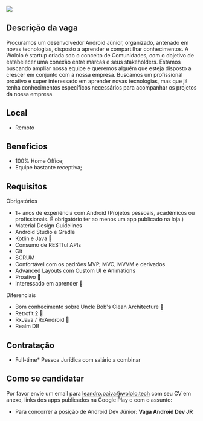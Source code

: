 [![](https://lh3.ggpht.com/p/AF1QipMIpZU6JPemFP9cpgn1Ml7L5rHradixQ2nYvnOi=s512)](https://talkative.media/)

## Descrição da vaga

Procuramos um desenvolvedor Android Júnior, organizado, antenado em novas tecnologias, disposto a aprender e compartilhar conhecimentos. A Wololo é startup criada sob o conceito de Comunidades, com o objetivo de estabelecer uma conexão entre marcas e seus stakeholders. Estamos buscando ampliar nossa equipe e queremos alguém que esteja disposto a crescer em conjunto com a nossa empresa. Buscamos um profissional proativo e super interessado em aprender novas tecnologias, mas que já tenha conhecimentos específicos necessários para acompanhar os projetos da nossa empresa.

## Local

*   Remoto

## Benefícios

*   100% Home Office;
*   Equipe bastante receptiva;

## Requisitos

Obrigatórios

*   1+ anos de experiência com Android (Projetos pessoais, acadêmicos ou profissionais. É obrigatório ter ao menos um app publicado na loja.)
*   Material Design Guidelines
*   Android Studio e Gradle
*   Kotlin e Java <g-emoji class="g-emoji" alias="1st_place_medal" fallback-src="https://github.githubassets.com/images/icons/emoji/unicode/1f947.png">🥇</g-emoji>
*   Consumo de RESTful APIs
*   Git
*   SCRUM
*   Confortável com os padrões MVP, MVC, MVVM e derivados
*   Advanced Layouts com Custom UI e Animations
*   Proativo <g-emoji class="g-emoji" alias="1st_place_medal" fallback-src="https://github.githubassets.com/images/icons/emoji/unicode/1f947.png">🥇</g-emoji>
*   Interessado em aprender <g-emoji class="g-emoji" alias="1st_place_medal" fallback-src="https://github.githubassets.com/images/icons/emoji/unicode/1f947.png">🥇</g-emoji>

Diferenciais

*   Bom conhecimento sobre Uncle Bob's Clean Architecture <g-emoji class="g-emoji" alias="1st_place_medal" fallback-src="https://github.githubassets.com/images/icons/emoji/unicode/1f947.png">🥇</g-emoji>
*   Retrofit 2 <g-emoji class="g-emoji" alias="1st_place_medal" fallback-src="https://github.githubassets.com/images/icons/emoji/unicode/1f947.png">🥇</g-emoji>
*   RxJava / RxAndroid <g-emoji class="g-emoji" alias="1st_place_medal" fallback-src="https://github.githubassets.com/images/icons/emoji/unicode/1f947.png">🥇</g-emoji>
*   Realm DB

## Contratação

*   Full-time*   Pessoa Jurídica com salário a combinar

## Como se candidatar

Por favor envie um email para [leandro.paiva@wololo.tech](mailto:leandro.paiva@wololo.tech) com seu CV em anexo, links dos apps publicados na Google Play e com o assunto:

*   Para concorrer a posição de Android Dev Júnior: **Vaga Android Dev JR**
